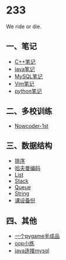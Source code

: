 233
======

We ride or die.
## 一、笔记
* [C++笔记](/笔记/C++笔记.md)
* [java笔记](/笔记/java笔记.md)
* [MySQL笔记](/笔记/MySQL笔记.md)
* [Vim笔记](/笔记/Vim笔记.md)
* [python笔记](/笔记/python笔记.md)

## 二、多校训练
* [Nowcoder-1st](/多校训练/2018%20Nowcoder%20Contest%201/Nowcoder%201st.md)

## 三、数据结构
* [排序](/Data%20Structure/Sort)
* [哈夫曼编码](/Data%20Structure/HuffmanCoding.cpp)
* [List](/Data%20Structure/List.h)
* [Stack](/Data%20Structure/Stack.h)
* [Queue](/Data%20Structure/Queue.h)
* [String](/Data%20Structure/String.h)
* [课设备份](/Data%20Structure/课设备份)

## 四、其他
* [一个pygame半成品](/其他/一个pygame半成品)
* [oop小练](/其他/oop小练.md)
* [java连接mysql](/其他/java连接mysql)
